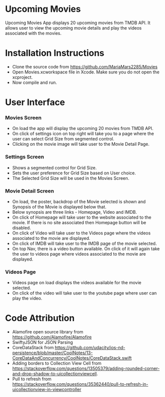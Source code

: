 # Upcoming Movies

Upcoming Movies App displays 20 upcoming movies from TMDB API. It allows user to view the upcoming movie details and play the videos associated with the movies.  

# Installation Instructions
- Clone the source code from https://github.com/MariaMars2285/Movies 
- Open Movies.xcworkspace file in Xcode. Make sure you do not open the xcproject.
- Now compile and run.

# User Interface
### Movies Screen
- On load the app will display the upcoming 20 movies from TMDB API.
- On click of settings icon on top right will take you to a page where the user can select Grid Size from segmented control.
- Clicking on the movie image will take user to the Movie Detail Page.

### Settings Screen
- Shows a segmented control for Grid Size.
- Sets the user preference for Grid Size based on User choice.
- The Selected Grid Size will be used in the Movies Screen. 

### Movie Detail Screen
- On load, the poster, backdrop of the Movie selected is shown and Synopsis of the Movie is displayed below that.
- Below synopsis are three links - Homepage, Video and IMDB. 
- On click of Homepage will take user to the website associated to the movie. If there is no site associated then Homepage button will be disabled.
- On click of Video will take user to the Videos page where the videos associated to the movie are displayed.
- On click of IMDB will take user to the IMDB page of the movie selected.
- On top Nav, there is a video button available. On click of it will again take the user to videos page where videos associated to the movie are displayed.

### Videos Page
- Videos page on load displays the videos available for the movie selected.
- On click of the video will take user to the youtube page where user can play the video.

# Code Attribution

- Alamofire open source library from https://github.com/Alamofire/Alamofire
- SwiftyJSON for JSON Parsing
- CoreDataStack from https://github.com/udacity/ios-nd-persistence/blob/master/CoolNotes/13-CoreDataAndConcurrency/CoolNotes/CoreDataStack.swift
- Adding borders to Collection View Cell from https://stackoverflow.com/questions/13505379/adding-rounded-corner-and-drop-shadow-to-uicollectionviewcell.
- Pull to refresh from https://stackoverflow.com/questions/35362440/pull-to-refresh-in-uicollectionview-in-viewcontroller

